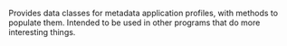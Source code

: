 Provides data classes for metadata application profiles, with methods to populate them. Intended to be used in other programs that do more interesting things.
